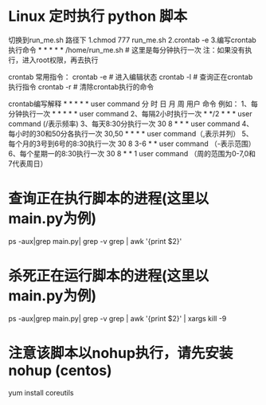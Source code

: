 # Linux 定时执行 python 脚本

切换到run_me.sh 路径下
1.chmod 777 run_me.sh
2.crontab -e
3.编写crontab执行命令
    * * * * *  /home/run_me.sh  # 这里是每分钟执行一次
注：如果没有执行，进入root权限，再去执行


crontab 常用指令：
    crontab -e # 进入编辑状态
    crontab -l # 查询正在crontab执行指令
    crontab -r # 清除crontab执行的命令
    
crontab编写解释
    *   *   *   *   *   user    command
    分  时  日  月  周   用户    命令
例如：
    1、每分钟执行一次
       * * * * * user command
    2、每隔2小时执行一次
       * */2 * * * user command (/表示频率)
    3、每天8:30分执行一次
       30 8 * * * user command
    4、每小时的30和50分各执行一次
       30,50 * * * * user command（,表示并列）
    5、每个月的3号到6号的8:30执行一次
       30 8 3-6 * * user command （-表示范围）
    6、每个星期一的8:30执行一次
       30 8 * * 1 user command （周的范围为0-7,0和7代表周日） 
       
       
       
# 查询正在执行脚本的进程(这里以main.py为例)
ps -aux|grep main.py| grep -v grep | awk '{print $2}'  
# 杀死正在运行脚本的进程(这里以main.py为例)
ps -aux|grep main.py| grep -v grep | awk '{print $2}' | xargs kill -9
    
# 注意该脚本以nohup执行，请先安装nohup (centos)
yum install coreutils 
